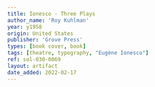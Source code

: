 ```yaml
---
title: Ionesco - Three Plays
author_name: 'Roy Kuhlman'
year: y1958
origin: United States
publisher: 'Grove Press'
types: [book cover, book]
tags: [theatre, typography, "Eugène Ionesco"]
ref: sol-030-0069
layout: artifact
date_added: 2022-02-17
---
```

